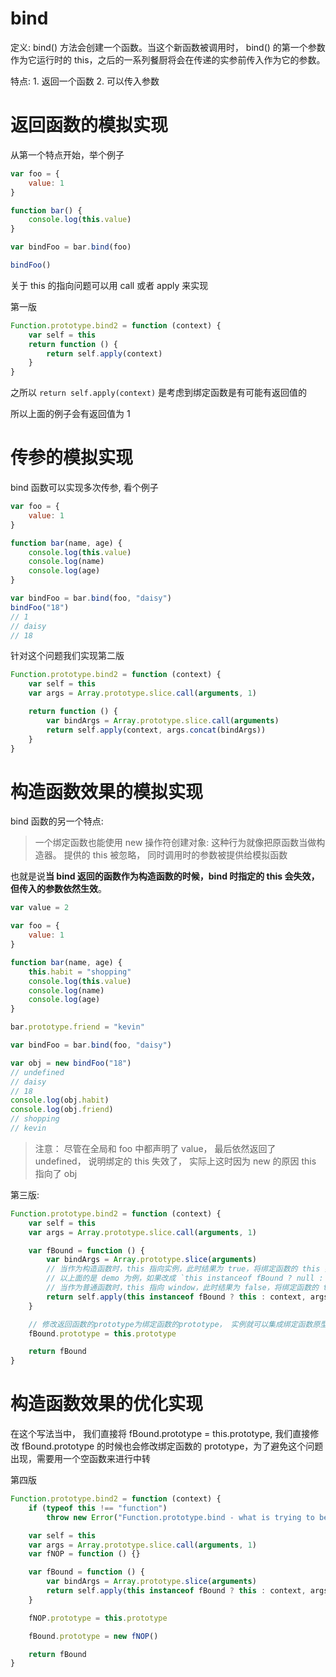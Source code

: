 # bind

定义: bind() 方法会创建一个函数。当这个新函数被调用时， bind() 的第一个参数作为它运行时的 this，之后的一系列餐厨将会在传递的实参前传入作为它的参数。

特点: 1. 返回一个函数 2. 可以传入参数

# 返回函数的模拟实现

从第一个特点开始，举个例子

```js
var foo = {
	value: 1
}

function bar() {
	console.log(this.value)
}

var bindFoo = bar.bind(foo)

bindFoo()
```

关于 this 的指向问题可以用 call 或者 apply 来实现

第一版

```js
Function.prototype.bind2 = function (context) {
	var self = this
	return function () {
		return self.apply(context)
	}
}
```

之所以 `return self.apply(context)` 是考虑到绑定函数是有可能有返回值的

所以上面的例子会有返回值为 1

# 传参的模拟实现

bind 函数可以实现多次传参, 看个例子

```js
var foo = {
	value: 1
}

function bar(name, age) {
	console.log(this.value)
	console.log(name)
	console.log(age)
}

var bindFoo = bar.bind(foo, "daisy")
bindFoo("18")
// 1
// daisy
// 18
```

针对这个问题我们实现第二版

```js
Function.prototype.bind2 = function (context) {
	var self = this
	var args = Array.prototype.slice.call(arguments, 1)

	return function () {
		var bindArgs = Array.prototype.slice.call(arguments)
		return self.apply(context, args.concat(bindArgs))
	}
}
```

# 构造函数效果的模拟实现

bind 函数的另一个特点:

> 一个绑定函数也能使用 new 操作符创建对象: 这种行为就像把原函数当做构造器。 提供的 this 被忽略， 同时调用时的参数被提供给模拟函数

也就是说**当 bind 返回的函数作为构造函数的时候，bind 时指定的 this 会失效， 但传入的参数依然生效**。

```js
var value = 2

var foo = {
	value: 1
}

function bar(name, age) {
	this.habit = "shopping"
	console.log(this.value)
	console.log(name)
	console.log(age)
}

bar.prototype.friend = "kevin"

var bindFoo = bar.bind(foo, "daisy")

var obj = new bindFoo("18")
// undefined
// daisy
// 18
console.log(obj.habit)
console.log(obj.friend)
// shopping
// kevin
```

> 注意： 尽管在全局和 foo 中都声明了 value， 最后依然返回了 undefined， 说明绑定的 this 失效了， 实际上这时因为 new 的原因 this 指向了 obj

第三版:

```js
Function.prototype.bind2 = function (context) {
	var self = this
	var args = Array.prototype.slice.call(arguments, 1)

	var fBound = function () {
		var bindArgs = Array.prototype.slice(arguments)
		// 当作为构造函数时，this 指向实例，此时结果为 true，将绑定函数的 this 指向该实例，可以让实例获得来自绑定函数的值
		// 以上面的是 demo 为例，如果改成 `this instanceof fBound ? null : context`，实例只是一个空对象，将 null 改成 this ，实例会具有 habit 属性
		// 当作为普通函数时，this 指向 window，此时结果为 false，将绑定函数的 this 指向 context
		return self.apply(this instanceof fBound ? this : context, args.concat(bindArgs))
	}

	// 修改返回函数的prototype为绑定函数的prototype， 实例就可以集成绑定函数原型中的值
	fBound.prototype = this.prototype

	return fBound
}
```

# 构造函数效果的优化实现

在这个写法当中， 我们直接将 fBound.prototype = this.prototype, 我们直接修改 fBound.prototype 的时候也会修改绑定函数的 prototype，为了避免这个问题出现，需要用一个空函数来进行中转

第四版

```js
Function.prototype.bind2 = function (context) {
	if (typeof this !== "function")
		throw new Error("Function.prototype.bind - what is trying to be bound is not callable")

	var self = this
	var args = Array.prototype.slice.call(arguments, 1)
	var fNOP = function () {}

	var fBound = function () {
		var bindArgs = Array.prototype.slice(arguments)
		return self.apply(this instanceof fBound ? this : context, args.concat(bindArgs))
	}

	fNOP.prototype = this.prototype

	fBound.prototype = new fNOP()

	return fBound
}
```
